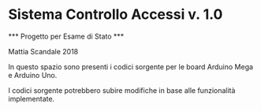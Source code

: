 # Sistema Controllo Accessi v. 1.0

*** Progetto per Esame di Stato ***

Mattia Scandale 2018

In questo spazio sono presenti i codici sorgente per le board Arduino Mega e Arduino Uno.

I codici sorgente potrebbero subire modifiche in base alle funzionalità implementate.

